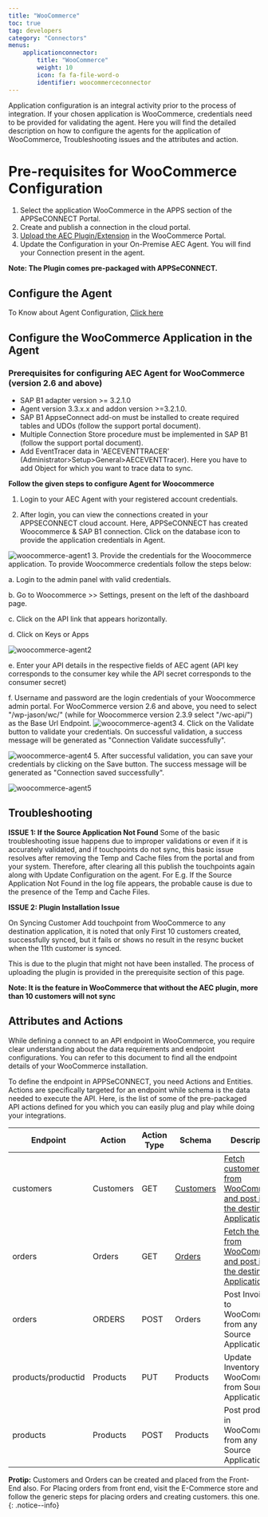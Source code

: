 ```yaml
---
title: "WooCommerce"
toc: true
tag: developers
category: "Connectors"
menus: 
    applicationconnector:
        title: "WooCommerce"
        weight: 10
        icon: fa fa-file-word-o
        identifier: woocommerceconnector
---
```


Application configuration is an integral activity prior to the process of integration. If your chosen application is WooCommerce, 
credentials need to be provided for validating the agent. Here you will find the detailed description on 
how to configure the agents for the application of WooCommerce, Troubleshooting issues and the attributes and action.

# Pre-requisites for WooCommerce Configuration 

1.	Select the application WooCommerce in the APPS section of the APPSeCONNECT Portal.
2.	Create and publish a connection in the cloud portal.
3.  [Upload the AEC Plugin/Extension](/connectors/woocommerce-plugin-extension-upload/) in the WooCommerce Portal. 
4.	Update the Configuration in your On-Premise AEC Agent. You will find your Connection present in the agent.

**Note: The Plugin comes pre-packaged with APPSeCONNECT.**

## Configure the Agent

To Know about Agent Configuration, [Click here](/deployment/Deployment-Configuration/)

## Configure the WooCommerce Application in the Agent

### Prerequisites for configuring AEC Agent for WooCommerce (version 2.6 and above)

* SAP B1 adapter version >= 3.2.1.0 
* Agent version 3.3.x.x and addon version >=3.2.1.0.
* SAP B1  AppseConnect add-on must be installed to create required tables and UDOs (follow the support portal document).
* Multiple Connection Store procedure must be implemented in SAP B1 (follow the support portal document).
* Add EventTracer data  in 'AECEVENTTRACER'  (Administrator>Setup>General>AECEVENTTracer). Here you have to add Object for which you want to trace data to sync.

**Follow the given steps to configure Agent for Woocommerce** 

1. Login to your AEC Agent with your registered account credentials.

2. After login, you can view the connections created in your APPSECONNECT cloud account. 
  Here, APPSeCONNECT has created Woocommerce & SAP B1 connection. Click on the database 
  icon to provide the application credentials in Agent.

![woocommerce-agent1](/staticfiles/connectors/media/application-connector/woocommerce-agent1.png)
3. Provide the credentials for the Woocommerce application. To provide Woocommerce credentials follow the steps below:

a. Login to the admin panel with valid credentials.

b. Go to Woocommerce >> Settings, present on the left of the dashboard page.

c. Click on the API link that appears horizontally.

d. Click on Keys or Apps 

![woocommerce-agent2](/staticfiles/connectors/media/application-connector/woocommerce-agent2.png)

e. Enter your API details in the respective fields of AEC agent (API key corresponds to the 
   consumer key while the API secret corresponds to the consumer secret)

f. Username and password are the login credentials of your Woocommerce admin portal. For WooCommerce version 2.6 
   and above, you need to select "/wp-jason/wc/" (while for Woocommerce version 2.3.9 select "/wc-api/") 
   as the Base Url Endpoint.
![woocommerce-agent3](/staticfiles/connectors/media/application-connector/woocommerce-agent3.png)
4. Click on the Validate button to validate your credentials. On successful validation, a success message will be generated 
   as "Connection Validate successfully".

![woocommerce-agent4](/staticfiles/connectors/media/application-connector/woocommerce-agent4.png)
5. After successful validation, you can save your credentials by clicking on the Save button. 
   The success message will be generated as "Connection saved successfully".

![woocommerce-agent5](/staticfiles/connectors/media/application-connector/woocommerce-agent5.png)


## Troubleshooting

**ISSUE 1:  If the Source Application Not Found**
Some of the basic troubleshooting issue happens due to improper validations or even if it is accurately validated, and if touchpoints do not sync, this basic issue
resolves after removing the Temp and Cache files from the portal and from your system. Therefore, after clearing all this publish the touchpoints again along with Update Configuration on the agent.
For E.g. If the Source Application Not Found in the log file appears, the probable cause is due to the presence of the Temp and Cache Files.


**ISSUE 2: Plugin Installation Issue**

On Syncing Customer Add touchpoint from WooCommerce to any destination application, it is noted that only 
First 10 customers created, successfully synced, but it fails or shows no result in the resync bucket 
when the 11th customer is synced.

This is due to the plugin that might not have been installed. The process of uploading the plugin is provided 
in the prerequisite section of this page.

**Note: It is the feature in WooCommerce that without the AEC plugin, more than 10 customers will not sync**

## Attributes and Actions

While defining a connect to an API endpoint in WooCommerce, you require clear understanding about the data requirements 
and endpoint configurations. You can refer to this document to find all the endpoint details of your WooCommerce installation.
 
To define the endpoint in APPSeCONNECT, you need Actions and Entities. Actions are specifically targeted for an endpoint 
while schema is the data needed to execute the API. Here, is the list of some of the pre-packaged API actions defined 
for you which you can easily plug and play while doing your integrations.

|Endpoint|Action|Action Type|Schema|Description|
|---|---|---|---|------|
|customers|Customers|GET|[Customers](https://portal.appseconnect.com/AppEntityAction?AppVersionId=cbc4737b-e610-4beb-835c-da5f59e6a5e2&entityId=61f33b9c-5087-4481-8e86-a8155be71c51&entityActionId=dde24ee9-0872-48f6-8593-8ca9ee6034f7&orgId=d21688a4-8967-48de-ae82-31dda565ec51)|[Fetch customers from WooCommerce and post it to the destination Application](https://learnwoo.com/woocommerce-create-new-user-account/)|
|orders|Orders|GET|[Orders](https://portal.appseconnect.com/AppEntityAction?AppVersionId=cbc4737b-e610-4beb-835c-da5f59e6a5e2&entityId=eecd4a6e-257e-4561-8f6d-c9ae13334ee4&entityActionId=b50f33bd-7843-4e5d-a7e2-07ec2f696d46&orgId=d21688a4-8967-48de-ae82-31dda565ec51)|[Fetch the order from WooCommerce and post it to the destination Application](https://docs.woocommerce.com/document/managing-orders/)|
|orders|ORDERS|POST|Orders|Post Invoices to WooCommerce from any Source Application|
|products/productid|Products|PUT|Products|Update Inventory in WooCommerce from Source Application|
|products|Products|POST|Products|Post products in WooCommerce from any Source Application|

**Protip:** Customers and Orders can be created and placed from the Front-End also. For Placing orders from front end, visit the E-Commerce store and follow the generic steps for placing orders and creating customers.
this one.
{: .notice--info}

